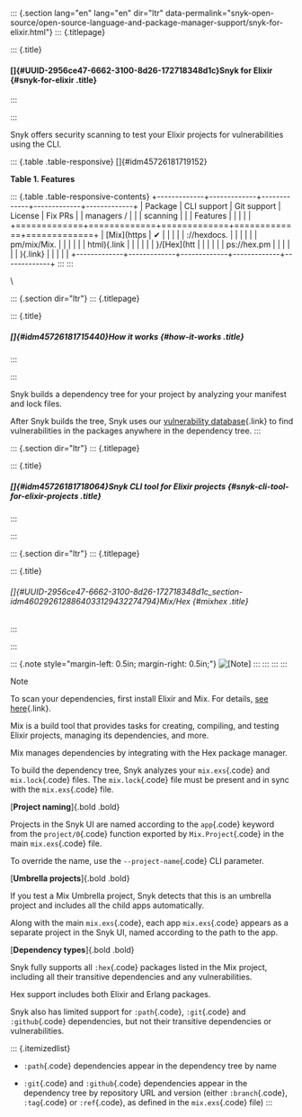 ::: {.section lang="en" lang="en" dir="ltr" data-permalink="snyk-open-source/open-source-language-and-package-manager-support/snyk-for-elixir.html"}
::: {.titlepage}
<div>

::: {.title}
#### []{#UUID-2956ce47-6662-3100-8d26-172718348d1c}Snyk for Elixir {#snyk-for-elixir .title}
:::

</div>
:::

Snyk offers security scanning to test your Elixir projects for
vulnerabilities using the CLI.

::: {.table .table-responsive}
[]{#idm45726181719152}

**Table 1. Features**

::: {.table .table-responsive-contents}
+-------------+-------------+-------------+-------------+-------------+
| Package     | CLI support | Git support | License     | Fix PRs     |
| managers /  |             |             | scanning    |             |
| Features    |             |             |             |             |
+=============+=============+=============+=============+=============+
| [Mix](https | ✔︎          |             |             |             |
| ://hexdocs. |             |             |             |             |
| pm/mix/Mix. |             |             |             |             |
| html){.link |             |             |             |             |
| }/[Hex](htt |             |             |             |             |
| ps://hex.pm |             |             |             |             |
| ){.link}    |             |             |             |             |
+-------------+-------------+-------------+-------------+-------------+
:::
:::

\

::: {.section dir="ltr"}
::: {.titlepage}
<div>

::: {.title}
##### []{#idm45726181715440}How it works {#how-it-works .title}
:::

</div>
:::

Snyk builds a dependency tree for your project by analyzing your
manifest and lock files.

After Snyk builds the tree, Snyk uses our [vulnerability
database](https://snyk.io/vuln){.link} to find vulnerabilities in the
packages anywhere in the dependency tree.
:::

::: {.section dir="ltr"}
::: {.titlepage}
<div>

::: {.title}
##### []{#idm45726181718064}Snyk CLI tool for Elixir projects {#snyk-cli-tool-for-elixir-projects .title}
:::

</div>
:::

::: {.section dir="ltr"}
::: {.titlepage}
<div>

::: {.title}
###### []{#UUID-2956ce47-6662-3100-8d26-172718348d1c_section-idm4602926128864033129432274794}Mix/Hex {#mixhex .title}
:::

</div>
:::

::: {.note style="margin-left: 0.5in; margin-right: 0.5in;"}
![\[Note\]](../css/image/note.png)
:::
:::
:::
:::

Note

To scan your dependencies, first install Elixir and Mix. For details,
[see here](https://elixir-lang.org/install.html){.link}.

Mix is a build tool that provides tasks for creating, compiling, and
testing Elixir projects, managing its dependencies, and more.

Mix manages dependencies by integrating with the Hex package manager.

To build the dependency tree, Snyk analyzes your `mix.exs`{.code} and
`mix.lock`{.code} files. The `mix.lock`{.code} file must be present and
in sync with the `mix.exs`{.code} file.

[**Project naming**]{.bold .bold}

Projects in the Snyk UI are named according to the `app`{.code} keyword
from the `project/0`{.code} function exported by `Mix.Project`{.code} in
the main `mix.exs`{.code} file.

To override the name, use the `--project-name`{.code} CLI parameter.

[**Umbrella projects**]{.bold .bold}

If you test a Mix Umbrella project, Snyk detects that this is an
umbrella project and includes all the child apps automatically.

Along with the main `mix.exs`{.code}, each app `mix.exs`{.code} appears
as a separate project in the Snyk UI, named according to the path to the
app.

[**Dependency types**]{.bold .bold}

Snyk fully supports all `:hex`{.code} packages listed in the Mix
project, including all their transitive dependencies and any
vulnerabilities.

Hex support includes both Elixir and Erlang packages.

Snyk also has limited support for `:path`{.code}, `:git`{.code} and
`:github`{.code} dependencies, but not their transitive dependencies or
vulnerabilities.

::: {.itemizedlist}
-   `:path`{.code} dependencies appear in the dependency tree by name

-   `:git`{.code} and `:github`{.code} dependencies appear in the
    dependency tree by repository URL and version (either
    `:branch`{.code}, `:tag`{.code} or `:ref`{.code}, as defined in the
    `mix.exs`{.code} file)
:::
